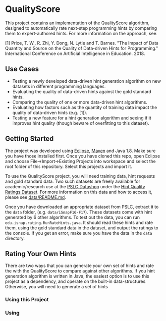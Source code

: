 # QualityScore

This project contains an implementation of the QualityScore algorithm, designed to automatically rate next-step programming hints by comparing them to expert-authored hints. For more information on the approach, see:

[1] Price, T. W., R. Zhi, Y. Dong, N. Lytle and T. Barnes. "The Impact of Data Quantity and Source on the Quality of Data-driven Hints for Programming." International Conference on Artificial Intelligence in Education. 2018.

## Use Cases

* Testing a newly developed data-driven hint generation algorithm on new datasets in different programming languages.
* Evaluating the quality of data-driven hints against the gold standard hints.
* Comparing the quality of one or more data-driven hint algorithms.
* Evaluating how factors such as the quantity of training data impact the quality of data-driven hints (e.g. [1]).
* Testing a new feature for a hint generation algorithm and seeing if it improves hint quality (though beware of overfitting to this dataset).

## Getting Started

The project was developed using [Eclipse](https://www.eclipse.org/), [Maven](https://maven.apache.org/) and Java 1.8. Make sure you have those installed first. Once you have cloned this repo, open Eclipse and choose File->Import->Existing Projects into workspace and select the root folder of this repository. Select this projects and import it.

To use the QualityScore project, you will need training data, hint requests and gold standard data. Two such datasets are freely available for academic/research use at the [PSLC Datashop](pslcdatashop.web.cmu.edu) under the [Hint Quality Ratings Dataset](https://pslcdatashop.web.cmu.edu/Files?datasetId=2517). For more information on this data and how to access it, please see [data/README.md](data/README.md). 

Once you have downloaded an appropriate dataset from PSLC, extract it to the `data` folder, (e.g. `data/iSnapF16-F17`). These datasets come with hint generated by 6 other algorithms. To test out the data, you can run `edu.isnap.rating.RunRateHints.java`. It should read these hints and rate them, using the gold standard data in the dataset, and output the ratings to the console. If you get an error, make sure you have the data in the `data` directory.

## Rating Your Own Hints

There are two ways that you can generate your own set of hints and rate the with the QualityScore to compare against other algorithms. If you hint generation algorithm is written in Java, the easiest option is to use this project as a dependency, and operate on the built-in data-structures. Otherwise, you will need to generate a set of hints 

### Using this Project

### Using 